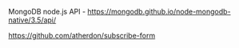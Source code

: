 MongoDB node.js API - https://mongodb.github.io/node-mongodb-native/3.5/api/


https://github.com/atherdon/subscribe-form
